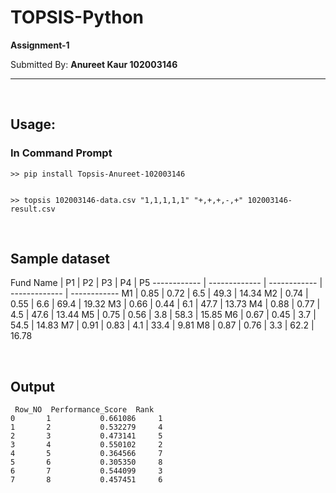 # TOPSIS-Python

**Assignment-1**


Submitted By: **Anureet Kaur 102003146**

***


<br>

## Usage:


### In Command Prompt
```
>> pip install Topsis-Anureet-102003146


>> topsis 102003146-data.csv "1,1,1,1,1" "+,+,+,-,+" 102003146-result.csv

```

<br>

## Sample dataset

Fund Name | P1 | P2 | P3 | P4 | P5
------------ | ------------- | ------------ | ------------- | ------------
M1 |	0.85 | 0.72	| 6.5 | 49.3 | 14.34
M2 |  0.74 | 0.55	| 6.6 | 69.4 | 19.32
M3 |	0.66 | 0.44	| 6.1 | 47.7 | 13.73
M4 |	0.88 | 0.77	| 4.5 | 47.6 | 13.44
M5 |	0.75 | 0.56	| 3.8	| 58.3 | 15.85
M6 |	0.67 | 0.45	| 3.7	| 54.5 | 14.83
M7 |	0.91 | 0.83	| 4.1	| 33.4 | 9.81
M8 |	0.87 | 0.76	| 3.3	| 62.2 | 16.78


<br>

## Output

```
 Row_NO  Performance_Score  Rank
0       1           0.661086     1
1       2           0.532279     4
2       3           0.473141     5
3       4           0.550102     2
4       5           0.364566     7
5       6           0.305350     8
6       7           0.544099     3
7       8           0.457451     6
```